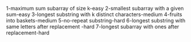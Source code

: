 1-maximum sum subarray of size k-easy
2-smallest subarray with a given sum-easy 
3-longest substring with k distinct characters-medium
4-fruits into baskets-medium 
5-no-repeat substring-hard 
6-longest substring with same letters after replacement -hard 
7-longest subarray with ones after replacement-hard 